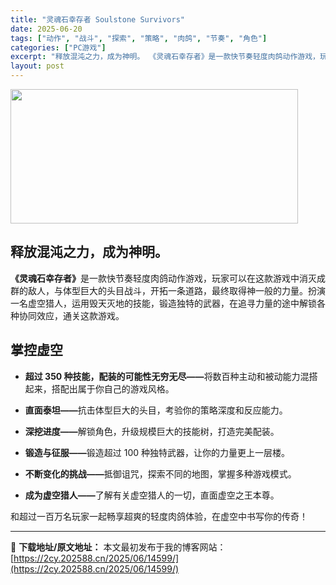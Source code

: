 ```yaml
---
title: "灵魂石幸存者 Soulstone Survivors"
date: 2025-06-20
tags: ["动作", "战斗", "探索", "策略", "肉鸽", "节奏", "角色"]
categories: ["PC游戏"]
excerpt: "释放混沌之力，成为神明。 《灵魂石幸存者》是一款快节奏轻度肉鸽动作游戏，玩家可以在这款游戏中消灭成群的敌人，与体型巨大的头目战斗，开拓一条道路，最终取得神一般的力量。扮演一名虚空猎人，运用毁天灭地的技能，锻造独特的武器，在追寻力量的途中解锁各种协同效应，通关这款游戏。 掌控虚空 超过 350 种技能&hellip;"
layout: post
---
```


<img class="aligncenter size-full wp-image-14600" src="https://2cy.202588.cn/wp-content/uploads/2025/06/2025062003382542.jpg" alt="" width="460" height="215" />
<h2 class="bb_tag"><strong>释放混沌之力，成为神明。</strong></h2>
<p class="bb_paragraph"><strong>《灵魂石幸存者》</strong>是一款快节奏轻度肉鸽动作游戏，玩家可以在这款游戏中消灭成群的敌人，与体型巨大的头目战斗，开拓一条道路，最终取得神一般的力量。扮演一名虚空猎人，运用毁天灭地的技能，锻造独特的武器，在追寻力量的途中解锁各种协同效应，通关这款游戏。</p>

<h2 class="bb_tag"><strong>掌控虚空</strong></h2>
<ul class="bb_ul">
 	<li>
<p class="bb_paragraph"><strong>超过 350 种技能，配装的可能性无穷无尽——</strong>将数百种主动和被动能力混搭起来，搭配出属于你自己的游戏风格。</p>
</li>
 	<li>
<p class="bb_paragraph"><strong>直面泰坦——</strong>抗击体型巨大的头目，考验你的策略深度和反应能力。</p>
</li>
 	<li>
<p class="bb_paragraph"><strong>深挖进度——</strong>解锁角色，升级规模巨大的技能树，打造完美配装。</p>
</li>
 	<li>
<p class="bb_paragraph"><strong>锻造与征服——</strong>锻造超过 100 种独特武器，让你的力量更上一层楼。</p>
</li>
 	<li>
<p class="bb_paragraph"><strong>不断变化的挑战——</strong>抵御诅咒，探索不同的地图，掌握多种游戏模式。</p>
</li>
 	<li>
<p class="bb_paragraph"><strong>成为虚空猎人——</strong>了解有关虚空猎人的一切，直面虚空之王本尊。</p>
</li>
</ul>
<p class="bb_paragraph">和超过一百万名玩家一起畅享超爽的轻度肉鸽体验，在虚空中书写你的传奇！</p>

---
📖 **下载地址/原文地址：** 本文最初发布于我的博客网站：[https://2cy.202588.cn/2025/06/14599/](https://2cy.202588.cn/2025/06/14599/)
